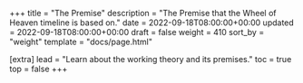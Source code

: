+++
title = "The Premise"
description = "The Premise that the Wheel of Heaven timeline is based on."
date = 2022-09-18T08:00:00+00:00
updated = 2022-09-18T08:00:00+00:00
draft = false
weight = 410
sort_by = "weight"
template = "docs/page.html"

[extra]
lead = "Learn about the working theory and its premises."
toc = true
top = false
+++